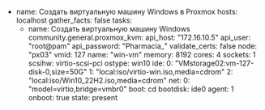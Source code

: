 - name: Создать виртуальную машину Windows в Proxmox
  hosts: localhost
  gather_facts: false
  tasks:
    - name: Создать виртуальную машину Windows
      community.general.proxmox_kvm:
        api_host: "172.16.10.5"
        api_user: "root@pam"
        api_password: "Pharmacia_"
        validate_certs: false
        node: "px03"
        vmid: 127
        name: "win-vm"
        memory: 8192
        cores: 4
        sockets: 1
        scsihw: virtio-scsi-pci
        ostype: win10
        ide:
          0: "VMstorage02:vm-127-disk-0,size=50G"
          1: "local:iso/virtio-win.iso,media=cdrom"
          2: "local:iso/Win10_22H2.iso,media=cdrom"
        net:
          0: "model=virtio,bridge=vmbr0"
        boot: cd
        bootdisk: ide0
        agent: 1
        onboot: true
        state: present
